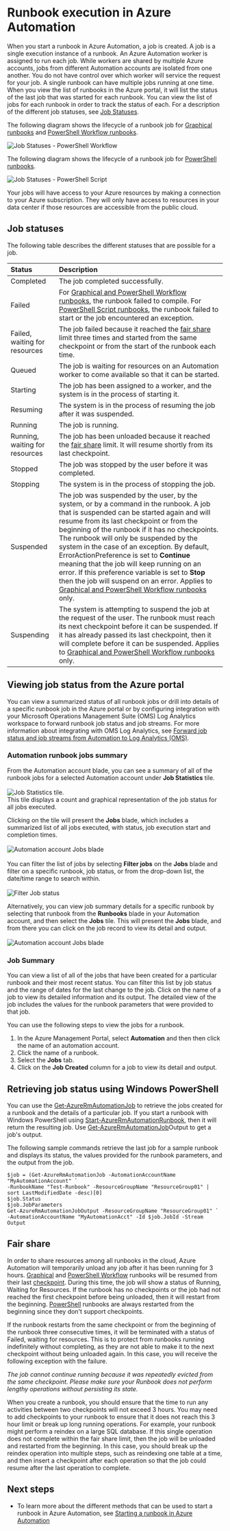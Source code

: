 <properties
    pageTitle="Runbook execution in Azure Automation | Azure"
    description="Describes the details of how a runbook in Azure Automation is processed."
    services="automation"
    documentationcenter=""
    author="mgoedtel"
    manager="jwhit"
    editor="tysonn" />
<tags
    ms.assetid="d10c8ce2-2c0b-4ea7-ba3c-d20e09b2c9ca"
    ms.service="automation"
    ms.devlang="na"
    ms.topic="article"
    ms.tgt_pltfrm="na"
    ms.workload="infrastructure-services"
    ms.date="11/02/2016"
    wacn.date=""
    ms.author="bwren" />

# Runbook execution in Azure Automation
When you start a runbook in Azure Automation, a job is created. A job is a single execution instance of a runbook. An Azure Automation worker is assigned to run each job. While workers are shared by multiple Azure accounts, jobs from different Automation accounts are isolated from one another. You do not have control over which worker will service the request for your job.  A single runbook can have multiple jobs running at one time. When you view the list of runbooks in the Azure portal, it will list the status of the last job that was started for each runbook. You can view the list of jobs for each runbook in order to track the status of each. For a description of the different job statuses, see [Job Statuses](#job-statuses).

The following diagram shows the lifecycle of a runbook job for [Graphical runbooks](/documentation/articles/automation-runbook-types/#graphical-runbooks) and [PowerShell Workflow runbooks](/documentation/articles/automation-runbook-types/#powershell-workflow-runbooks).

![Job Statuses - PowerShell Workflow](./media/automation-runbook-execution/job-statuses.png)

The following diagram shows the lifecycle of a runbook job for [PowerShell runbooks](/documentation/articles/automation-runbook-types/#powershell-runbooks).

![Job Statuses - PowerShell Script](./media/automation-runbook-execution/job-statuses-script.png)

Your jobs will have access to your Azure resources by making a connection to your Azure subscription. They will only have access to resources in your data center if those resources are accessible from the public cloud.

## Job statuses
The following table describes the different statuses that are possible for a job.

| Status | Description |
|:--- |:--- |
| Completed |The job completed successfully. |
| Failed |For [Graphical and PowerShell Workflow runbooks](/documentation/articles/automation-runbook-types/), the runbook failed to compile.  For [PowerShell Script runbooks](/documentation/articles/automation-runbook-types/), the runbook failed to start or the job encountered an exception. |
| Failed, waiting for resources |The job failed because it reached the [fair share](#fairshare) limit three times and started from the same checkpoint or from the start of the runbook each time. |
| Queued |The job is waiting for resources on an Automation worker to come available so that it can be started. |
| Starting |The job has been assigned to a worker, and the system is in the process of starting it. |
| Resuming |The system is in the process of resuming the job after it was suspended. |
| Running |The job is running. |
| Running, waiting for resources |The job has been unloaded because it reached the [fair share](#fairshare) limit. It will resume shortly from its last checkpoint. |
| Stopped |The job was stopped by the user before it was completed. |
| Stopping |The system is in the process of stopping the job. |
| Suspended |The job was suspended by the user, by the system, or by a command in the runbook. A job that is suspended can be started again and will resume from its last checkpoint or from the beginning of the runbook if it has no checkpoints. The runbook will only be suspended by the system in the case of an exception. By default, ErrorActionPreference is set to **Continue** meaning that the job will keep running on an error. If this preference variable is set to **Stop** then the job will suspend on an error.  Applies to [Graphical and PowerShell Workflow runbooks](/documentation/articles/automation-runbook-types/) only. |
| Suspending |The system is attempting to suspend the job at the request of the user. The runbook must reach its next checkpoint before it can be suspended. If it has already passed its last checkpoint, then it will complete before it can be suspended.  Applies to [Graphical and PowerShell Workflow runbooks](/documentation/articles/automation-runbook-types/) only. |

## Viewing job status from the Azure portal
You can view a summarized status of all runbook jobs or drill into details of a specific runbook job in the Azure portal or by configuring integration with your Microsoft Operations Management Suite (OMS) Log Analytics workspace to forward runbook job status and job streams.  For more information about integrating with OMS Log Analytics, see [Forward job status and job streams from Automation to Log Analytics (OMS)](/documentation/articles/automation-manage-send-joblogs-log-analytics/).  

### Automation runbook jobs summary
From the Automation account blade, you can see a summary of all of the runbook jobs for a selected Automation account under **Job Statistics** tile.<br><br> ![Job Statistics tile](./media/automation-runbook-execution/automation-account-job-status-summary.png).<br> This tile displays a count and graphical representation of the job status for all jobs executed.  

Clicking on the tile will present the **Jobs** blade, which includes a summarized list of all jobs executed, with status, job execution start and completion times.<br><br> ![Automation account Jobs blade](./media/automation-runbook-execution/automation-account-jobs-status-blade.png)<br><br>  You can filter the list of jobs by selecting **Filter jobs** on the **Jobs** blade and filter on a specific runbook, job status, or from the drop-down list, the date/time range to search within.<br><br> ![Filter Job status](./media/automation-runbook-execution/automation-account-jobs-filter.png)

Alternatively, you can view job summary details for a specific runbook by selecting that runbook from the **Runbooks** blade in your Automation account, and then select the **Jobs** tile.  This will present the **Jobs** blade, and from there you can click on the job record to view its detail and output.<br><br> ![Automation account Jobs blade](./media/automation-runbook-execution/automation-runbook-job-summary-blade.png)<br> 

### Job Summary
You can view a list of all of the jobs that have been created for a particular runbook and their most recent status. You can filter this list by job status and the range of dates for the last change to the job. Click on the name of a job to view its detailed information and its output. The detailed view of the job includes the values for the runbook parameters that were provided to that job.

You can use the following steps to view the jobs for a runbook.

1. In the Azure Management Portal, select **Automation** and then then click the name of an automation account.
2. Click the name of a runbook.
3. Select the **Jobs** tab.
4. Click on the **Job Created** column for a job to view its detail and output.

## Retrieving job status using Windows PowerShell
You can use the [Get-AzureRmAutomationJob](https://msdn.microsoft.com/zh-cn/library/mt619440.aspx) to retrieve the jobs created for a runbook and the details of a particular job. If you start a runbook with Windows PowerShell using [Start-AzureRmAutomationRunbook](https://msdn.microsoft.com/zh-cn/library/mt603661.aspx), then it will return the resulting job. Use [Get-AzureRmAutomationJob](https://msdn.microsoft.com/zh-cn/library/mt619440.aspx)Output to get a job's output.

The following sample commands retrieve the last job for a sample runbook and displays its status, the values provided for the runbook parameters, and the output from the job.

    $job = (Get-AzureRmAutomationJob -AutomationAccountName "MyAutomationAccount" `
    -RunbookName "Test-Runbook" -ResourceGroupName "ResourceGroup01" | sort LastModifiedDate -desc)[0]
    $job.Status
    $job.JobParameters
    Get-AzureRmAutomationJobOutput -ResourceGroupName "ResourceGroup01" `
    -AutomationAccountName "MyAutomationAcct" -Id $job.JobId -Stream Output

## Fair share
In order to share resources among all runbooks in the cloud, Azure Automation will temporarily unload any job after it has been running for 3 hours.  [Graphical](/documentation/articles/automation-runbook-types/#graphical-runbooks) and [PowerShell Workflow](/documentation/articles/automation-runbook-types/#powershell-workflow-runbooks) runbooks will be resumed from their last [checkpoint](http://technet.microsoft.com/zh-cn/library/dn469257.aspx#bk_Checkpoints). During this time, the job will show a status of Running, Waiting for Resources. If the runbook has no checkpoints or the job had not reached the first checkpoint before being unloaded, then it will restart from the beginning.  [PowerShell](/documentation/articles/automation-runbook-types/#powershell-runbooks) runbooks are always restarted from the beginning since they don't support checkpoints.

If the runbook restarts from the same checkpoint or from the beginning of the runbook three consecutive times, it will be terminated with a status of Failed, waiting for resources. This is to protect from runbooks running indefinitely without completing, as they are not able to make it to the next checkpoint without being unloaded again. In this case, you will receive the following exception with the failure.

*The job cannot continue running because it was repeatedly evicted from the same checkpoint. Please make sure your Runbook does not perform lengthy operations without persisting its state.*

When you create a runbook, you should ensure that the time to run any activities between two checkpoints will not exceed 3 hours. You may need to add checkpoints to your runbook to ensure that it does not reach this 3 hour limit or break up long running operations. For example, your runbook might perform a reindex on a large SQL database. If this single operation does not complete within the fair share limit, then the job will be unloaded and restarted from the beginning. In this case, you should break up the reindex operation into multiple steps, such as reindexing one table at a time, and then insert a checkpoint after each operation so that the job could resume after the last operation to complete.

## Next steps
* To learn more about the different methods that can be used to start a runbook in Azure Automation, see [Starting a runbook in Azure Automation](/documentation/articles/automation-starting-a-runbook/)

